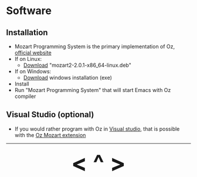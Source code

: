 # Software

## Installation
- Mozart Programming System is the primary implementation of Oz, [official website](http://mozart2.org/)
- If on Linux:
    - [Download](https://github.com/mozart/mozart2/releases/) "mozart2-2.0.1-x86_64-linux.deb"
- If on Windows:
    - [Download](https://sourceforge.net/projects/mozart-oz/files/v2.0.1/) windows installation (exe)
- Install
- Run "Mozart Programming System" that will start Emacs with Oz compiler

## Visual Studio (optional)
- If you would rather program with Oz in [Visual studio](https://code.visualstudio.com/), that is possible with the [Oz Mozart extension](https://marketplace.visualstudio.com/items?itemName=mozart-oz.vscode-oz)

---

<div align="center"><b>
  <a href="/" style="font-size:64px; text-decoration:none"> < </a>
  <a href="contents.html" style="font-size:64px; text-decoration:none"> ^ </a>
  <a href="1-Introduction-to-Programming-Concepts.html" style="font-size:64px; text-decoration:none"> > </a>
</b></div>
